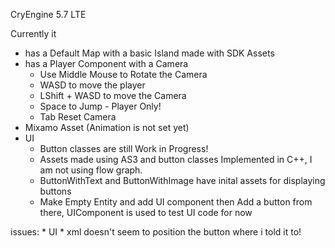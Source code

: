 CryEngine 5.7 LTE

Currently it

*	has a Default Map with a basic Island made with SDK Assets
*	has a Player Component with a Camera
   	*	Use Middle Mouse to Rotate the Camera
	*	WASD to move the player 
	*	LShift + WASD to move the Camera 
	*	Space to Jump - Player Only!
	*	Tab Reset Camera
*	Mixamo Asset (Animation is not set yet)
*	UI
   	*	Button classes are still Work in Progress!
   	*	Assets made using AS3 and button classes Implemented in C++, I am not using flow graph.
   	*	ButtonWithText and ButtonWithImage have inital assets for displaying buttons
   	*	Make Empty Entity and add UI component then Add a button from there, UIComponent is used to test UI code for now
   	
issues:	
	*	UI
		*	xml doesn't seem to position the button where i told it to!
	